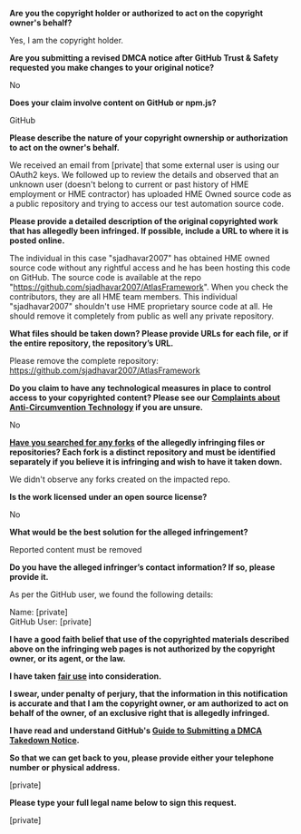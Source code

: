 **Are you the copyright holder or authorized to act on the copyright owner's behalf?**

Yes, I am the copyright holder.

**Are you submitting a revised DMCA notice after GitHub Trust & Safety requested you make changes to your original notice?**

No

**Does your claim involve content on GitHub or npm.js?**

GitHub

**Please describe the nature of your copyright ownership or authorization to act on the owner's behalf.**

We received an email from [private] that some external user is using our OAuth2 keys. We followed up to review the details and observed that an unknown user (doesn't belong to current or past history of HME employment or HME contractor) has uploaded HME Owned source code as a public repository and trying to access our test automation source code.

**Please provide a detailed description of the original copyrighted work that has allegedly been infringed. If possible, include a URL to where it is posted online.**

The individual in this case "sjadhavar2007" has obtained HME owned source code without any rightful access and he has been hosting this code on GitHub. The source code is available at the repo "https://github.com/sjadhavar2007/AtlasFramework". When you check the contributors, they are all HME team members. This individual "sjadhavar2007" shouldn't use HME proprietary source code at all. He should remove it completely from public as well any private repository.

**What files should be taken down? Please provide URLs for each file, or if the entire repository, the repository’s URL.**

Please remove the complete repository: https://github.com/sjadhavar2007/AtlasFramework

**Do you claim to have any technological measures in place to control access to your copyrighted content? Please see our <a href="https://docs.github.com/articles/guide-to-submitting-a-dmca-takedown-notice#complaints-about-anti-circumvention-technology">Complaints about Anti-Circumvention Technology</a> if you are unsure.**

No

**<a href="https://docs.github.com/articles/dmca-takedown-policy#b-what-about-forks-or-whats-a-fork">Have you searched for any forks</a> of the allegedly infringing files or repositories? Each fork is a distinct repository and must be identified separately if you believe it is infringing and wish to have it taken down.**

We didn't observe any forks created on the impacted repo.

**Is the work licensed under an open source license?**

No

**What would be the best solution for the alleged infringement?**

Reported content must be removed

**Do you have the alleged infringer’s contact information? If so, please provide it.**

As per the GitHub user, we found the following details:

Name: [private]  
GitHub User: [private]  

**I have a good faith belief that use of the copyrighted materials described above on the infringing web pages is not authorized by the copyright owner, or its agent, or the law.**

**I have taken <a href="https://www.lumendatabase.org/topics/22">fair use</a> into consideration.**

**I swear, under penalty of perjury, that the information in this notification is accurate and that I am the copyright owner, or am authorized to act on behalf of the owner, of an exclusive right that is allegedly infringed.**

**I have read and understand GitHub's <a href="https://docs.github.com/articles/guide-to-submitting-a-dmca-takedown-notice/">Guide to Submitting a DMCA Takedown Notice</a>.**

**So that we can get back to you, please provide either your telephone number or physical address.**

[private]  

**Please type your full legal name below to sign this request.**

[private]  
